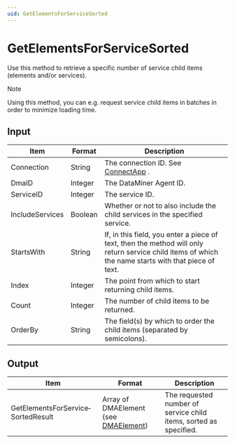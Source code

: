 ```yaml
---
uid: GetElementsForServiceSorted
---
```


# GetElementsForServiceSorted

Use this method to retrieve a specific number of service child items (elements and/or services).

> [!NOTE]
> Using this method, you can e.g. request service child items in batches in order to minimize loading time.

## Input

| Item            | Format  | Description                                                                                                                                          |
|-----------------|---------|------------------------------------------------------------------------------------------------------------------------------------------------------|
| Connection      | String  | The connection ID. See [ConnectApp](xref:ConnectApp) .                                                                                                 |
| DmaID           | Integer | The DataMiner Agent ID.                                                                                                                              |
| ServiceID       | Integer | The service ID.                                                                                                                                      |
| IncludeServices | Boolean | Whether or not to also include the child services in the specified service.                                                                          |
| StartsWith      | String  | If, in this field, you enter a piece of text, then the method will only return service child items of which the name starts with that piece of text. |
| Index           | Integer | The point from which to start returning child items.                                                                                                 |
| Count           | Integer | The number of child items to be returned.                                                                                                            |
| OrderBy         | String  | The field(s) by which to order the child items (separated by semicolons).                                                                            |

## Output

| Item                               | Format                                                                         | Description                                                       |
|------------------------------------|--------------------------------------------------------------------------------|-------------------------------------------------------------------|
| GetElementsForService­SortedResult | Array of DMAElement (see [DMAElement](xref:DMAElement)) | The requested number of service child items, sorted as specified. |

